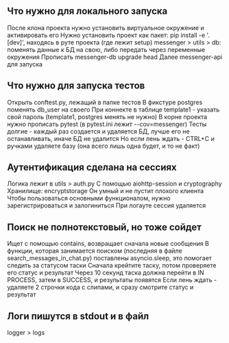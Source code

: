 ## Что нужно для локального запуска
После клона проекта нужно установить виртуальное окружение и активировать его
Нужно установить проект как пакет: pip install -e '.[dev]', находясь в руте проекта (где лежит setup)
messenger > utils > db: поменять данные к БД на свою, либо передать через переменные окружения
Прописать messenger-db upgrade head
Далее messenger-api для запуска


## Что нужно для запуска тестов
Открыть conftest.py, лежащий в папке тестов
В фикстуре postgres поменять db_user на своего
При коннекте в таблице template1 - указать свой пароль (template1, postgres менять не нужно)
В корне проекта нужно прописать pytest (в pytest.ini лежит --cov=messenger)
Тесты долгие - каждый раз создается и удаляется БД, лучше его не останавливать, иначе БД не удалится
Но если лень ждать - CTRL+C и ручками удаляете базу (она всего лишь одна будет, и то не факт)


## Аутентификация сделана на сессиях
Логика лежит в utils > auth.py
С помощью aiohttp-session и cryptography
Хранилище: encryptstorage
Он умный и не пустит плохого клиента
Чтобы пользоваться основными функционалом, нужно зарегистрироваться и залогиниться
При логауте сессия удаляется


## Поиск не полнотекстовый, но тоже сойдет
Ищет с помощью contains, возвращает сначала новые сообщения
В функции, которая занимается поиском (последняя в файле search_messages_in_chat.py) поставлены
asyncio.sleep, это помогает следить за статусом таски
Сначала крейтите таску, потом проверяете его статус и результат
Через 10 секунд таска должна перейти в IN PROCESS, затем в SUCCESS, и результаты появятся
Если лень ждать - удаляете 2 строчки кода с слипами, и сразу смотрите статус и результат


## Логи пишутся в stdout и в файл
logger > logs
